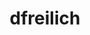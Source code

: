 ---
title: dfreilich
github: https://github.com/dfreilich
mode: light
transition: 3s
archetype:
- Little Bit of Everything
---